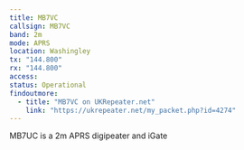 ```yaml
---
title: MB7VC
callsign: MB7VC
band: 2m
mode: APRS
location: Washingley
tx: "144.800"
rx: "144.800"
access: 
status: Operational
findoutmore:
  - title: "MB7VC on UKRepeater.net"
    link: "https://ukrepeater.net/my_packet.php?id=4274"
---
```

MB7UC is a 2m APRS digipeater and iGate